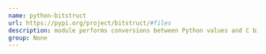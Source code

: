 ```yaml
---
name: python-bitstruct
url: https://pypi.org/project/bitstruct/#files
description: module performs conversions between Python values and C bit field structs represented as Python byte strings. URL : https://pypi.org/project/bitstruct/#files Groups : None
group: None
---
```

